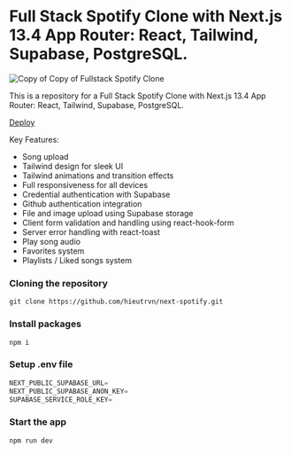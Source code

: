 # Full Stack Spotify Clone with Next.js 13.4 App Router: React, Tailwind, Supabase, PostgreSQL.

![Copy of Copy of Fullstack Spotify Clone](https://github.com/hieutrvn/next-spotify/assets/63142288/a1a52382-4101-4d04-857a-4c3ea1ffe579)

This is a repository for a Full Stack Spotify Clone with Next.js 13.4 App Router: React, Tailwind, Supabase, PostgreSQL.

[Deploy](https://next-spotify-3rnaiex4k-hieutrvn.vercel.app/)

Key Features:

- Song upload
- Tailwind design for sleek UI
- Tailwind animations and transition effects
- Full responsiveness for all devices
- Credential authentication with Supabase
- Github authentication integration
- File and image upload using Supabase storage
- Client form validation and handling using react-hook-form
- Server error handling with react-toast
- Play song audio
- Favorites system
- Playlists / Liked songs system


### Cloning the repository

```shell
git clone https://github.com/hieutrvn/next-spotify.git
```

### Install packages

```shell
npm i
```

### Setup .env file

```js
NEXT_PUBLIC_SUPABASE_URL=
NEXT_PUBLIC_SUPABASE_ANON_KEY=
SUPABASE_SERVICE_ROLE_KEY=
```

### Start the app

```shell
npm run dev
```
